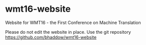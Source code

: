 # wmt16-website
Website for WMT16 - the First Conference on Machine Translation


Please do not edit the website in place. Use the git repository
https://github.com/bhaddow/wmt16-website


